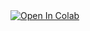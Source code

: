 <a target="_blank" href="https://colab.research.google.com/github/Soumyabrataop/Telebot-jupyterlab/blob/main/chat.ipynb">
  <img src="https://colab.research.google.com/assets/colab-badge.svg" alt="Open In Colab"/>
</a>
